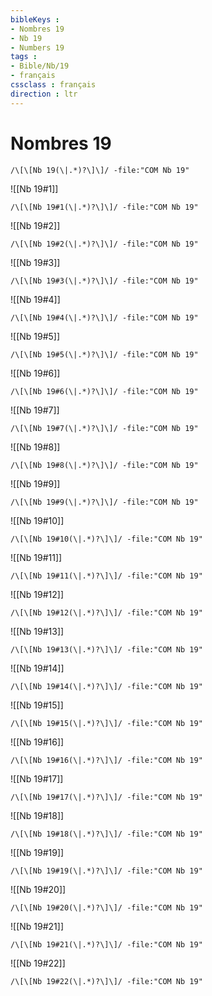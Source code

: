 ```yaml
---
bibleKeys : 
- Nombres 19
- Nb 19
- Numbers 19
tags : 
- Bible/Nb/19
- français
cssclass : français
direction : ltr
---
```


# Nombres 19

```query
/\[\[Nb 19(\|.*)?\]\]/ -file:"COM Nb 19"
```



![[Nb 19#1]]

```query
/\[\[Nb 19#1(\|.*)?\]\]/ -file:"COM Nb 19"
```

![[Nb 19#2]]

```query
/\[\[Nb 19#2(\|.*)?\]\]/ -file:"COM Nb 19"
```

![[Nb 19#3]]

```query
/\[\[Nb 19#3(\|.*)?\]\]/ -file:"COM Nb 19"
```

![[Nb 19#4]]

```query
/\[\[Nb 19#4(\|.*)?\]\]/ -file:"COM Nb 19"
```

![[Nb 19#5]]

```query
/\[\[Nb 19#5(\|.*)?\]\]/ -file:"COM Nb 19"
```

![[Nb 19#6]]

```query
/\[\[Nb 19#6(\|.*)?\]\]/ -file:"COM Nb 19"
```

![[Nb 19#7]]

```query
/\[\[Nb 19#7(\|.*)?\]\]/ -file:"COM Nb 19"
```

![[Nb 19#8]]

```query
/\[\[Nb 19#8(\|.*)?\]\]/ -file:"COM Nb 19"
```

![[Nb 19#9]]

```query
/\[\[Nb 19#9(\|.*)?\]\]/ -file:"COM Nb 19"
```

![[Nb 19#10]]

```query
/\[\[Nb 19#10(\|.*)?\]\]/ -file:"COM Nb 19"
```

![[Nb 19#11]]

```query
/\[\[Nb 19#11(\|.*)?\]\]/ -file:"COM Nb 19"
```

![[Nb 19#12]]

```query
/\[\[Nb 19#12(\|.*)?\]\]/ -file:"COM Nb 19"
```

![[Nb 19#13]]

```query
/\[\[Nb 19#13(\|.*)?\]\]/ -file:"COM Nb 19"
```

![[Nb 19#14]]

```query
/\[\[Nb 19#14(\|.*)?\]\]/ -file:"COM Nb 19"
```

![[Nb 19#15]]

```query
/\[\[Nb 19#15(\|.*)?\]\]/ -file:"COM Nb 19"
```

![[Nb 19#16]]

```query
/\[\[Nb 19#16(\|.*)?\]\]/ -file:"COM Nb 19"
```

![[Nb 19#17]]

```query
/\[\[Nb 19#17(\|.*)?\]\]/ -file:"COM Nb 19"
```

![[Nb 19#18]]

```query
/\[\[Nb 19#18(\|.*)?\]\]/ -file:"COM Nb 19"
```

![[Nb 19#19]]

```query
/\[\[Nb 19#19(\|.*)?\]\]/ -file:"COM Nb 19"
```

![[Nb 19#20]]

```query
/\[\[Nb 19#20(\|.*)?\]\]/ -file:"COM Nb 19"
```

![[Nb 19#21]]

```query
/\[\[Nb 19#21(\|.*)?\]\]/ -file:"COM Nb 19"
```

![[Nb 19#22]]

```query
/\[\[Nb 19#22(\|.*)?\]\]/ -file:"COM Nb 19"
```


